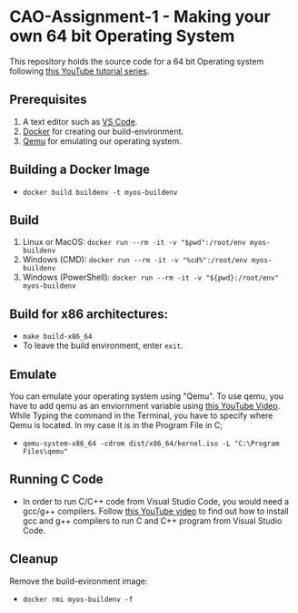 # CAO-Assignment-1 - Making your own 64 bit Operating System
This repository holds the source code for a 64 bit Operating system following [this YouTube tutorial series](https://www.youtube.com/playlist?list=PLZQftyCk7_SeZRitx5MjBKzTtvk0pHMtp/).
## Prerequisites
 1. A text editor such as [VS Code](https://code.visualstudio.com/).
 2. [Docker](https://www.docker.com/) for creating our build-environment.
 3. [Qemu](https://www.qemu.org/) for emulating our operating system.
## Building a Docker Image
 - `docker build buildenv -t myos-buildenv`
## Build
 1. Linux or MacOS: `docker run --rm -it -v "$pwd":/root/env myos-buildenv`
 2. Windows (CMD): `docker run --rm -it -v "%cd%":/root/env myos-buildenv`
 3. Windows (PowerShell): `docker run --rm -it -v "${pwd}:/root/env" myos-buildenv`
## Build for x86 architectures:
 - `make build-x86_64`
 - To leave the build environment, enter `exit`.
## Emulate
You can emulate your operating system using "Qemu". To use qemu, you have to add qemu as an enviornment variable using [this YouTube Video](https://www.youtube.com/watch?v=al1cnTjeayk&t=180s/).
While Typing the command in the Terminal, you have to specify where Qemu is located. In my case it is in the Program File in C;
 - `qemu-system-x86_64 -cdrom dist/x86_64/kernel.iso -L "C:\Program Files\qemu"` 
## Running C Code
 - In order to run C/C++ code from Visual Studio Code, you would need a gcc/g++ compilers. Follow [this YouTube video](https://www.youtube.com/watch?v=Ubfgi4NoTPk/) to find out how to install gcc and g++ compilers to run C and C++ program from Visual Studio Code.
## Cleanup
Remove the build-evironment image:
 - `docker rmi myos-buildenv -f`

